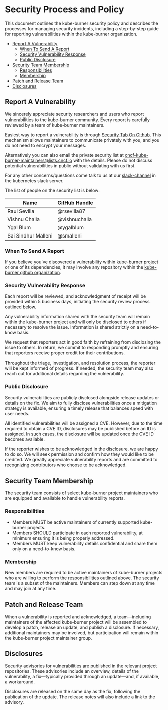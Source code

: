 # Security Process and Policy
This document outlines the kube-burner security policy and describes the processes for managing security incidents, including a step-by-step guide for reporting vulnerabilities within the kube-burner organization.

  - [Report A Vulnerability](#report-a-vulnerability)
    - [When To Send A Report](#when-to-send-a-report)
    - [Security Vulnerability Response](#security-vulnerability-response)
    - [Public Disclosure](#public-disclosure)
  - [Security Team Membership](#security-team-membership)
    - [Responsibilities](#responsibilities)
    - [Membership](#membership)
  - [Patch and Release Team](#patch-and-release-team)
  - [Disclosures](#disclosures)

## Report A Vulnerability

We sincerely appreciate security researchers and users who report vulnerabilities to the kube-burner community. Every report is carefully reviewed by a team of kube-burner maintainers.

Easiest way to report a vulnerability is through [Security Tab On Github](https://github.com/kube-burner/kube-burner/security/advisories). This mechanism allows maintainers to communicate privately with you, and you do not need to encrypt your messages. 

Alternatively you can also email the private security list at cncf-kube-burner-maintainers@lists.cncf.io
 with the details. Please do not discuss potential vulnerabilities in public without validating with us first.

For any other concerns/questions come talk to us at our [slack-channel](https://kubernetes.slack.com/archives/C06EEGHTNJ1) in the kubernetes slack server.

The list of people on the security list is below: 

| Name            | GitHub Handle    |
| --------------- | ---------------- |
| Raul Sevilla   | @rsevilla87  |
| Vishnu Challa | @vishnuchalla |
| Ygal Blum | @ygalblum |
| Sai Sindhur Malleni   | @smalleni |


### When To Send A Report

If you believe you've discovered a vulnerability within kube-burner project or one of its dependencies, it may involve any repository within the [kube-burner github organization](https://github.com/kube-burner).


### Security Vulnerability Response

Each report will be reviewed, and acknowledgment of receipt will be provided within 5 business days, initiating the security review process outlined below.

Any vulnerability information shared with the security team will remain within the kube-burner project and will only be disclosed to others if necessary to resolve the issue. Information is shared strictly on a need-to-know basis.

We request that reporters act in good faith by refraining from disclosing the issue to others. In return, we commit to responding promptly and ensuring that reporters receive proper credit for their contributions.

Throughout the triage, investigation, and resolution process, the reporter will be kept informed of progress. If needed, the security team may also reach out for additional details regarding the vulnerability.

### Public Disclosure

Security vulnerabilities are publicly disclosed alongside release updates or details on the fix. We aim to fully disclose vulnerabilities once a mitigation strategy is available, ensuring a timely release that balances speed with user needs.

All identified vulnerabilities will be assigned a CVE. However, due to the time required to obtain a CVE ID, disclosures may be published before an ID is assigned. In such cases, the disclosure will be updated once the CVE ID becomes available.

If the reporter wishes to be acknowledged in the disclosure, we are happy to do so. We will seek permission and confirm how they would like to be credited. We greatly appreciate vulnerability reports and are committed to recognizing contributors who choose to be acknowledged.

## Security Team Membership

The security team consists of select kube-burner project maintainers who are equipped and available to handle vulnerability reports.

### Responsibilities

* Members MUST be active maintainers of currently supported kube-burner projects.
* Members SHOULD participate in each reported vulnerability, at minimum ensuring it is being properly addressed.
* Members MUST keep vulnerability details confidential and share them only on a need-to-know basis.

### Membership

New members are required to be active maintainers of kube-burner projects who are willing to perform
the responsibilities outlined above. The security team is a subset of the maintainers. Members can
step down at any time and may join at any time.

## Patch and Release Team

When a vulnerability is reported and acknowledged, a team—including maintainers of the affected kube-burner project will be assembled to develop a patch, release an update, and publish a disclosure. If necessary, additional maintainers may be involved, but participation will remain within the kube-burner project maintainer group.

## Disclosures

Security advisories for vulnerabilities are published in the relevant project repositories. These advisories include an overview, details of the vulnerability, a fix—typically provided through an update—and, if available, a workaround.

Disclosures are released on the same day as the fix, following the publication of the update. The release notes will also include a link to the advisory.